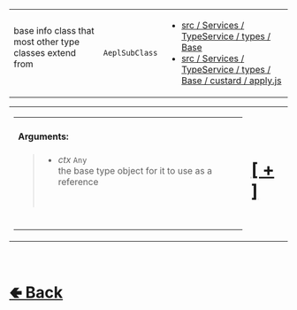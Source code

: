 <table>
<tr><td>

base info class that most other type classes extend from<br>
<br>
</td><td> 

`AeplSubClass`

</td><td>

- [src / Services / TypeService / types / Base](https://github.com/paishee/noscord.js/tree/main/src/Services/TypeService/types/Base)
- [src / Services / TypeService / types / Base / custard / apply.js](https://github.com/paishee/noscord.js/tree/main/src/Services/TypeService/types/Base/custard/apply.js)

</td></tr>

</table>

<table><tr><td><table><tr><td>

#### Arguments:
> - *ctx* `Any`<br>
> the base type object for it to use as a reference
> <br>

<br>

</td></tr></table></td><td>

# [[ + ]](https://github.com/paishee/noscord.js/wiki/Base-Elements)

</td></tr></table>


<br> <h1> [🢀 Back](https://github.com/paishee/noscord.js/wiki/Types) </h1>